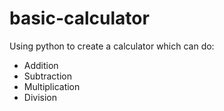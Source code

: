 # basic-calculator

Using python to create a calculator which can do:
- Addition
- Subtraction
- Multiplication
- Division
